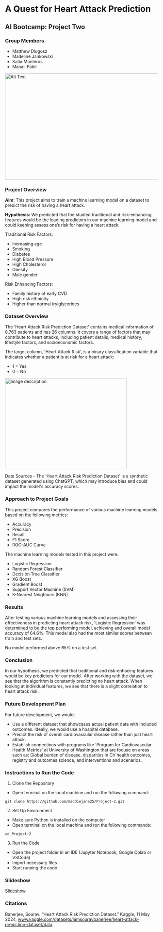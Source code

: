 # A Quest for Heart Attack Prediction
## AI Bootcamp: Project Two

### Group Members
* Matthew Dlugosz
* Madeline Jankowski
* Katia Monteros
* Manali Patel 

<img src="https://www.nm.org//-/media/northwestern/healthbeat/images/medical-advances/how-artificial-intelligence-is-saving-lives-heart-failure_ft.jpg" alt="Alt Text" width="800" height="350">

### Project Overview
**Aim:**
This project aims to train a machine learning model on a dataset to predict the risk of having a heart attack. 

**Hypothesis:**
We predicted that the studied traditional and risk-enhancing features would be the leading predictors in our machine learning model and could keening assess one’s risk for having a heart attack.

Traditional Risk Factors:
* Increasing age
* Smoking
* Diabetes
* High Blood Pressure
* High Cholesterol
* Obesity
* Male gender
  
Risk Enhancing Factors:
* Family history of early CVD
* High risk ethnicity
* Higher than normal tryiglycerides

### Dataset Overview
The 'Heart Attack Risk Prediction Dataset' contains medical information of 8,763 patients and has 26 columns. It covers a range of factors that may contribute to heart attacks, including patient details, medical history, lifestyle factors, and socioeconomic factors. 

The target column, 'Heart Attack Risk', is a binary classification variable that indicates whether a patient is at risk for a heart attack:
* 1 = Yes
* 0 = No

<img src="https://github.com/user-attachments/assets/a58e91f9-ee3f-47a1-a047-f596e7616a17" alt="Image description" width="400" height="300">

Data Sources - The 'Heart Attack Risk Prediction Dataset' is a synthetic dataset generated using ChatGPT, which may introduce bias and could impact the model's accuracy scores.

### Approach to Project Goals 
This project compares the performance of various machine learning models based on the following metrics: 
* Accuracy
* Precision
* Recall
* F1 Score
* ROC-AUC Curve

The machine learning models tested in this project were:
* Logistic Regression
* Random Forest Classifier
* Decision Tree Classifier
* XG Boost
* Gradient Boost
* Support Vector Machine (SVM)
* K-Nearest Neighbors (KNN)

### Results
After testing various machine learning models and assessing their effectiveness in predicting heart attack risk, 'Logistic Regression' was determined to be the top performing model, achieving and overall model accuracy of 64.6%. This model also had the most similar scores between train and test sets. 

No model performed above 65% on a test set. 

### Conclusion
In our hypothesis, we predicted that traditional and risk-enhacing features would be key predictors for our model. After working with the dataset, we see that the algorithm is constantly predicting no heart attack. When looking at individual features, we see that there is a slight correlation to heart attack risk.

### Future Development Plan
For future development, we would:
* Use a different dataset that showcases actual patient data with included outcomes. Ideally, we would use a hospital database.
* Predict the risk of overall cardiovascular disease rather than just heart attack.
* Establish connections with programs like 'Program for Cardiovascular Health Metrics' at University of Washington that are focuse on areas such as: Global burden of disease, disparities in CV health outcomes, registry and outcomes science, and interventions and scenarios.

### Instructions to Run the Code
1. Clone the Repository
* Open terminal on the local machine and run the following command:
  
```git clone https://github.com/maddiejane25/Project-2.git```

2. Set Up Environment
* Make sure Python is installed on the computer
* Open terminal on the local machine and run the following commands:

```cd Project-2```

3. Run the Code
* Open the project folder in an IDE (Jupyter Notebook, Google Colab or VSCode)
* Import necessary files
* Start running the code

### Slideshow
[Slideshow ](https://docs.google.com/presentation/d/1g0D8h2mI9JEUH5VGRzRVXbHPKNpetEnNND75WcOhGws/edit?usp=sharing)

### Citations
Banerjee, Sourav. “Heart Attack Risk Prediction Dataset.” Kaggle, 11 May 2024, www.kaggle.com/datasets/iamsouravbanerjee/heart-attack-prediction-dataset/data. 

